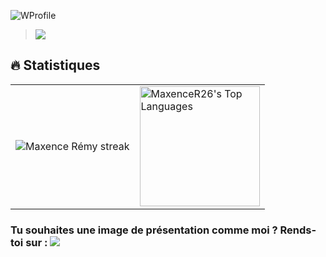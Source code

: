 ![WProfile](https://usefull-api.herokuapp.com/WProfile/MaxenceR26/Python,%20Java,%20Js/Je%20suis%20%C3%A2g%C3%A9%20de%2017%20ans,%20je%20suis%20pas-sionn%C3%A9%20par%20l%27informatique%20depuis%20%20petit)
  
> <img src="https://readme-typing-svg.herokuapp.com/?size=21&color=75D3FF&width=408&height=59&lines=Python,+Dart,+Flutter+<3"/>
  
## 🔥 Statistiques

<table>
  <tr>
<td style="border:none;">
<!-- GitHub Readme Streak Stats - https://github.com/MaxenceR26/github-readme-streak-stats -->
<p align="center">
    <img alt="Maxence Rémy streak" src="https://github-readme-streak-stats.herokuapp.com/?user=MaxenceR26&theme=monokai-metallian&hide_border=true"/>
</p>
    </td>
    <td>
<img alt="MaxenceR26's Top Languages" src="https://github-readme-stats.vercel.app/api/top-langs/?username=MaxenceR26&langs_count=8&layout=compact&theme=react&hide_border=true&bg_color=1F222E&title_color=F85D7F&icon_color=F8D866&hide=Jupyter%20Notebook" height="192px"/>
    </td>
  </tr>
</table>

### Tu souhaites une image de présentation comme moi ? Rends-toi sur : <img src="https://readme-typing-svg.herokuapp.com/?size=21&color=75D3FF&width=408&height=49&lines=https://www.wprofile.cf/"/>
 
